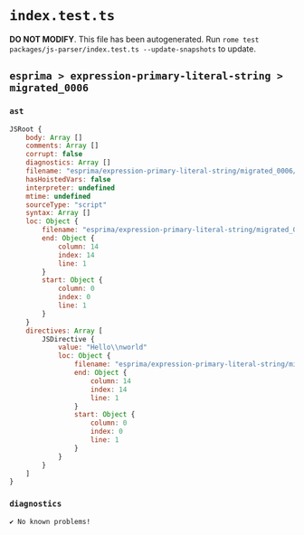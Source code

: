 # `index.test.ts`

**DO NOT MODIFY**. This file has been autogenerated. Run `rome test packages/js-parser/index.test.ts --update-snapshots` to update.

## `esprima > expression-primary-literal-string > migrated_0006`

### `ast`

```javascript
JSRoot {
	body: Array []
	comments: Array []
	corrupt: false
	diagnostics: Array []
	filename: "esprima/expression-primary-literal-string/migrated_0006/input.js"
	hasHoistedVars: false
	interpreter: undefined
	mtime: undefined
	sourceType: "script"
	syntax: Array []
	loc: Object {
		filename: "esprima/expression-primary-literal-string/migrated_0006/input.js"
		end: Object {
			column: 14
			index: 14
			line: 1
		}
		start: Object {
			column: 0
			index: 0
			line: 1
		}
	}
	directives: Array [
		JSDirective {
			value: "Hello\\nworld"
			loc: Object {
				filename: "esprima/expression-primary-literal-string/migrated_0006/input.js"
				end: Object {
					column: 14
					index: 14
					line: 1
				}
				start: Object {
					column: 0
					index: 0
					line: 1
				}
			}
		}
	]
}
```

### `diagnostics`

```
✔ No known problems!

```
